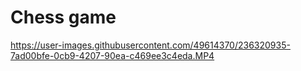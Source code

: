 # Chess game

https://user-images.githubusercontent.com/49614370/236320935-7ad00bfe-0cb9-4207-90ea-c469ee3c4eda.MP4


